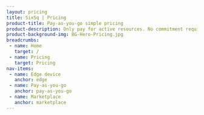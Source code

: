 ```yaml
---
layout: pricing
title: SixSq | Pricing
product-title: Pay-as-you-go simple pricing
product-description: Only pay for active resources. No commitment required.
product-background-img: BG-Hero-Pricing.jpg
breadcrumbs:
 - name: Home
   target: /
 - name: Pricing
   target: Pricing
nav-items:
 - name: Edge device
   anchor: edge
 - name: Pay-as-you-go
   anchor: pay-as-you-go
 - name: Marketplace
   anchor: marketplace 
---
```

